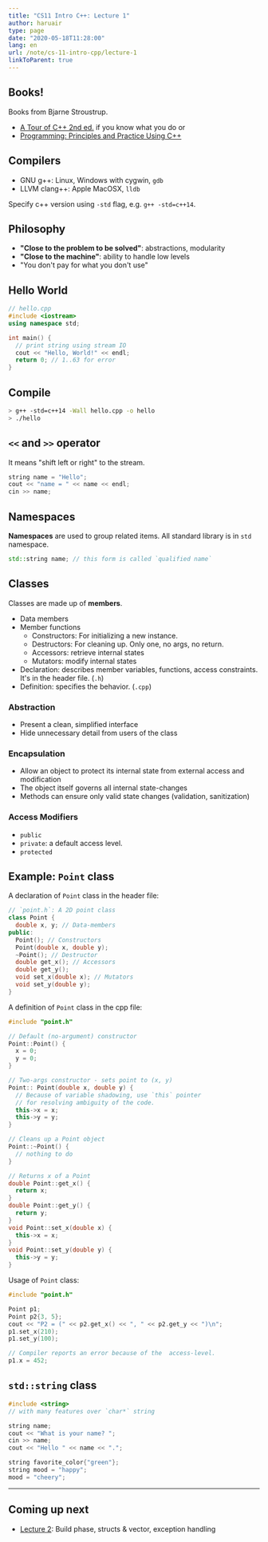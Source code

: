 ```yaml
---
title: "CS11 Intro C++: Lecture 1"
author: haruair
type: page
date: "2020-05-18T11:28:00"
lang: en
url: /note/cs-11-intro-cpp/lecture-1
linkToParent: true
---
```


## Books!

Books from Bjarne Stroustrup.

- [A Tour of C++ 2nd ed.](http://www.stroustrup.com/tour2.html) if you know what you do or
- [Programming: Principles and Practice Using C++](http://www.stroustrup.com/programming.html)

## Compilers

- GNU g++: Linux, Windows with cygwin, `gdb`
- LLVM clang++: Apple MacOSX, `lldb`

Specify c++ version using `-std` flag, e.g. `g++ -std=c++14`.

## Philosophy

- **"Close to the problem to be solved"**: abstractions, modularity
- **"Close to the machine"**: ability to handle low levels
- "You don't pay for what you don't use"

## Hello World

```cpp
// hello.cpp
#include <iostream>
using namespace std;

int main() {
  // print string using stream IO
  cout << "Hello, World!" << endl;
  return 0; // 1..63 for error
}
```

## Compile

```bash
> g++ -std=c++14 -Wall hello.cpp -o hello
> ./hello
```

## `<<` and `>>` operator

It means "shift left or right" to the stream.

```cpp
string name = "Hello";
cout << "name = " << name << endl;
cin >> name;
```

## Namespaces

**Namespaces** are used to group related items. All standard library is in `std` namespace.

```cpp
std::string name; // this form is called `qualified name`
```

## Classes

Classes are made up of **members**.

- Data members
- Member functions
  - Constructors: For initializing a new instance.
  - Destructors: For cleaning up. Only one, no args, no return.
  - Accessors: retrieve internal states
  - Mutators: modify internal states
- Declaration: describes member variables, functions, access constraints. It's in the header file. (`.h`)
- Definition: specifies the behavior. (`.cpp`)

### Abstraction

- Present a clean, simplified interface
- Hide unnecessary detail from users of the class

### Encapsulation

- Allow an object to protect its internal state from external access and modification
- The object itself governs all internal state-changes
- Methods can ensure only valid state changes (validation, sanitization)

### Access Modifiers

- `public`
- `private`: a default access level.
- `protected`

## Example: `Point` class

A declaration of `Point` class in the header file:

```cpp
// `point.h`: A 2D point class
class Point {
  double x, y; // Data-members
public:
  Point(); // Constructors
  Point(double x, double y);
  ~Point(); // Destructor
  double get_x(); // Accessors
  double get_y();
  void set_x(double x); // Mutators
  void set_y(double y);
}
```

A definition of `Point` class in the cpp file:

```cpp
#include "point.h"

// Default (no-argument) constructor
Point::Point() {
  x = 0;
  y = 0;
}

// Two-args constructor - sets point to (x, y)
Point:: Point(double x, double y) {
  // Because of variable shadowing, use `this` pointer
  // for resolving ambiguity of the code.
  this->x = x;
  this->y = y;
}

// Cleans up a Point object
Point::~Point() {
  // nothing to do
}

// Returns x of a Point
double Point::get_x() {
  return x;
}
double Point::get_y() {
  return y;
}
void Point::set_x(double x) {
  this->x = x;
}
void Point::set_y(double y) {
  this->y = y;
}
```

Usage of `Point` class:

```cpp
#include "point.h"

Point p1;
Point p2{3, 5};
cout << "P2 = (" << p2.get_x() << ", " << p2.get_y << ")\n";
p1.set_x(210);
p1.set_y(100);

// Compiler reports an error because of the  access-level.
p1.x = 452;
```

## `std::string` class

```cpp
#include <string>
// with many features over `char*` string
```

```cpp
string name;
cout << "What is your name? ";
cin >> name;
cout << "Hello " << name << ".";

string favorite_color{"green"};
string mood = "happy";
mood = "cheery";
```

---

## Coming up next


- [Lecture 2](/note/cs-11-intro-cpp/lecture-2): Build phase, structs & vector, exception handling
